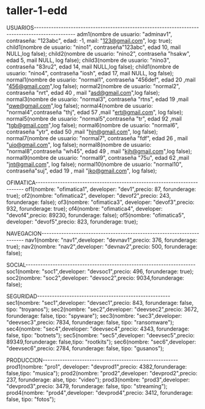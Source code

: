 # taller-1-edd

USUARIOS-----------------------------------------------------------------------------------------------
adm1(nombre de usuario: "adminav1", contraseña: "123abc", edad: -1, mail: "123@gmail.com", log: true);
child1(nombre de usuario: "nino1", contraseña"123abc", edad 10, mail NULL,log false);
child2(nombre de usuario: "nino2", contraseña "hsakw", edad 5, mail NULL, log false);
child3(nombre de usuario: "nino3", contraseña "83ru2", edad 14, mail NULL,log false);
child1(nombre de usuario: "nino4", contraseña "iosh", edad 17, mail NULL, log false);
normal1(nombre de usuario: "normal1", contraseña  "456def", edad 20 ,mail "456@gmail.com",log false);
normal2(nombre de usuario: "normal2", contraseña "nrt", edad 40 , mail "asd@gmail.com",log  false);
normal3(nombre de usuario: "normal3", contraseña "rtns", edad 19 ,mail  "qwe@gmail.com",log false);
normal4(nombre de usuario: "normal4",contraseña "thj", edad 57 ,mail  "ert@gmail.com", log false);
normal5(nombre de usuario: "normal5",contraseña "tr", edad 92 ,mail "tgb@gmail.com",log false);
normal6(nombre de usuario: "normal6", contraseña "ytr", edad 50 ,mail "hjn@gmail.com", log false);
normal7(nombre de usuario: "normal7", contraseña "fdf", edad 26 , mail "uio@gmail.com", log false);
normal8(nombre de usuario: "normal8",contraseña "wh45", edad 49 , mail "kjh@gmail.com",log false);
normal9(nombre de usuario: "normal9", contraseña "75u", edad 62 ,mail "jnt@gmail.com", log false);
normal10(nombre de usuario: "normal10", contraseña"suj", edad 19 , mail "jko@gmail.com", log false);

OFIMATICA-------------------------------------------------------------------------
of1(nombre: "ofimatica1", developer: "dev1",precio: 87, forunderage: true);
of2(nombre: "ofimatica2", developer: "devof2",precio: 243, forunderage: false);
of3(nombre: "ofimatica3", developer: "devof3",precio: 932, forunderage: true);
of4(nombre: "ofimatica4", developer: "devof4",precio: 89230, forunderage: false);
of5(nombre: "ofimatica5", developer: "devof5",precio: 823, forunderage: true);


NAVEGACION-----------------------------------------------------------------------
nav1(nombre: "nav1",developer: "devnav1",precio: 376, forunderage: true);
nav2(nombre: "nav2",developer: "devnav2",precio: 500, forunderage: false);

SOCIAL---------------------------------------------------------------------
soc1(nombre: "soc1",developer: "devsoc1",precio: 496, forunderage: true);
soc2(nombre: "soc2",developer: "devsoc2",precio: 9034,forunderage:  false);

SEGURIDAD------------------------------------------------------
 sec1(nombre: "sec1",developer: "devsec1",precio: 843, forunderage: false, tipo: "troyanos");
 sec2(nombre: "sec2",developer: "deevsec2",precio: 3672, forunderage: false, tipo: "spyware");
 sec3(nombre: "sec3",developer: "deevsec3",precio: 7834, forunderage: false, tipo: "ransomware");
 sec4(nombre: "sec4",developer: "deevsec4",precio: 4343, forunderage: false, tipo: "botnets");
 sec5(nombre: "sec5",developer: "deevsec5",precio: 89349,forunderage:  false,tipo:  "rootkits");
 sec6(nombre: "sec6",developer: "deevsec6",precio: 2784, forunderage: false, tipo: "gusanos");


PRODUCCION-------------------------------------------------------
prod1(nombre: "pro1", developer: "devprod1",precio:  4382,forunderage: false,tipo: "musica");
prod2(nombre: "prod2",developer: "devprod2",precio: 237, forunderage: alse, tipo: "video");
prod3(nombre: "prod3",developer: "devprod3",precio: 3479, forunderage: false, tipo: "streaming");
prod4(nombre: "prod4",developer: "devprod4",precio: 3412, forunderage: false, tipo: "fotos");